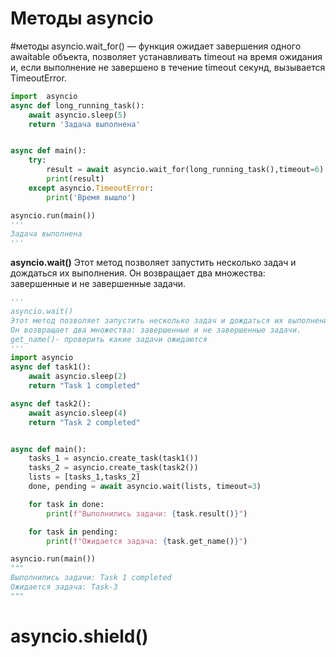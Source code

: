 # Методы asyncio
#методы
asyncio.wait_for() — функция ожидает завершения одного awaitable объекта, позволяет устанавливать timeout на время ожидания и, если выполнение не завершено в течение timeout секунд, вызывается TimeoutError.
```python
import  asyncio
async def long_running_task():
    await asyncio.sleep(5)
    return 'Задача выполнена'


async def main():
    try:
        result = await asyncio.wait_for(long_running_task(),timeout=6)
        print(result)
    except asyncio.TimeoutError:
        print('Время вышло')

asyncio.run(main())
'''
Задача выполнена
'''
```

**asyncio.wait()**
Этот метод позволяет запустить несколько задач и дождаться их выполнения. Он возвращает два множества: завершенные и не завершенные задачи.
```python
'''
asyncio.wait()
Этот метод позволяет запустить несколько задач и дождаться их выполнения. 
Он возвращает два множества: завершенные и не завершенные задачи.
get_name()- проверить какие задачи ожидаются
'''
import asyncio
async def task1():
    await asyncio.sleep(2)
    return "Task 1 completed"

async def task2():
    await asyncio.sleep(4)
    return "Task 2 completed"


async def main():
    tasks_1 = asyncio.create_task(task1())
    tasks_2 = asyncio.create_task(task2())
    lists = [tasks_1,tasks_2]
    done, pending = await asyncio.wait(lists, timeout=3)

    for task in done:
        print(f"Выполнились задачи: {task.result()}")

    for task in pending:
        print(f"Ожидается задача: {task.get_name()}")

asyncio.run(main())
"""
Выполнились задачи: Task 1 completed
Ожидается задача: Task-3
"""
```
# asyncio.shield()

```python


```